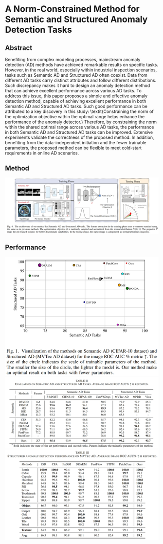 # A Norm-Constrained Method for Semantic and Structured Anomaly Detection Tasks
## Abstract
Benefiting from complex modeling processes, mainstream anomaly detection (AD) methods have achieved remarkable results on specific tasks. However, in the real world, especially within industrial inspection scenarios, tasks such as Semantic AD and Structured AD often coexist. Data from different AD tasks carry distinct attributes and follow different distributions. Such discrepancy makes it hard to design an anomaly detection method that can achieve excellent performance across various AD tasks. To address this issue, this paper proposes a simple and effective anomaly detection method, capable of achieving excellent performance in both Semantic AD and Structured AD tasks. Such good performance can be attributed to a key discovery in this study: \textit{Constraining the norm of the optimization objective within the optimal range helps enhance the performance of the anomaly detector.} Therefore, by constraining the norm within the shared optimal range across various AD tasks, the performance in both Semantic AD and Structured AD tasks can be improved. Extensive experiments validate the correctness of the proposed method. In addition, benefiting from the data-independent initiation and the fewer trainable parameters, the proposed method can be flexible to meet cold-start requirements in online AD scenarios.

## Method
![image]( ./figures/微信截图_20240305160939.png)

## Performance
![image]( ./figures/figure1.png)
![image]( ./figures/微信截图_20240305160956.png)
![image]( ./figures/微信截图_20240305161353.png)